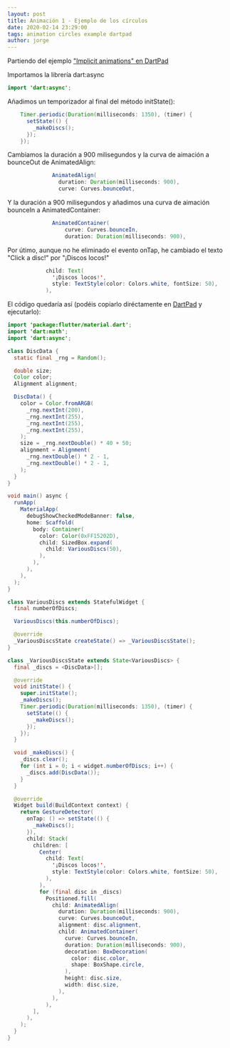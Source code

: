 ```yaml
---
layout: post
title: Animación 1 - Ejemplo de los círculos
date: 2020-02-14 23:29:00
tags: animation circles example dartpad
author: jorge
---
```

Partiendo del ejemplo <a href="https://dartpad.dartlang.org/40308e0a5f47acba46ba62f4d8be2bf4" target="_blank">"Implicit animations" en DartPad</a>

Importamos la librería dart:async

```java
import 'dart:async';
```

Añadimos un temporizador al final del método initState():

```java
    Timer.periodic(Duration(milliseconds: 1350), (timer) {
      setState(() {
        _makeDiscs();
      });
    });
```

Cambiamos la duración a 900 milisegundos y la curva de aimación a bounceOut de AnimatedAlign:

```java
              AnimatedAlign(
                duration: Duration(milliseconds: 900),
                curve: Curves.bounceOut,
```

Y la duración a 900 milisegundos y añadimos una curva de aimación bounceIn a AnimatedContainer:

```java
              AnimatedContainer(
                  curve: Curves.bounceIn,
                  duration: Duration(milliseconds: 900),
```

Por útimo, aunque no he eliminado el evento onTap, he cambiado el texto "Click a disc!" por "¡Discos locos!"

```java
            child: Text(
              '¡Discos locos!',
              style: TextStyle(color: Colors.white, fontSize: 50),
            ),
```


El código quedaría así (podéis copiarlo diréctamente en <a href="https://dartpad.dartlang.org" target="_blank">DartPad</a> y ejecutarlo):

```java
import 'package:flutter/material.dart';
import 'dart:math';
import 'dart:async';

class DiscData {
  static final _rng = Random();

  double size;
  Color color;
  Alignment alignment;

  DiscData() {
    color = Color.fromARGB(
      _rng.nextInt(200),
      _rng.nextInt(255),
      _rng.nextInt(255),
      _rng.nextInt(255),
    );
    size = _rng.nextDouble() * 40 + 50;
    alignment = Alignment(
      _rng.nextDouble() * 2 - 1,
      _rng.nextDouble() * 2 - 1,
    );
  }
}

void main() async {
  runApp(
    MaterialApp(
      debugShowCheckedModeBanner: false,
      home: Scaffold(
        body: Container(
          color: Color(0xFF15202D),
          child: SizedBox.expand(
            child: VariousDiscs(50),
          ),
        ),
      ),
    ),
  );
}

class VariousDiscs extends StatefulWidget {
  final numberOfDiscs;

  VariousDiscs(this.numberOfDiscs);

  @override
  _VariousDiscsState createState() => _VariousDiscsState();
}

class _VariousDiscsState extends State<VariousDiscs> {
  final _discs = <DiscData>[];

  @override
  void initState() {
    super.initState();
    _makeDiscs();
    Timer.periodic(Duration(milliseconds: 1350), (timer) {
      setState(() {
        _makeDiscs();
      });
    });
  }

  void _makeDiscs() {
    _discs.clear();
    for (int i = 0; i < widget.numberOfDiscs; i++) {
      _discs.add(DiscData());
    }
  }

  @override
  Widget build(BuildContext context) {
    return GestureDetector(
      onTap: () => setState(() {
        _makeDiscs();
      }),
      child: Stack(
        children: [
          Center(
            child: Text(
              '¡Discos locos!',
              style: TextStyle(color: Colors.white, fontSize: 50),
            ),
          ),
          for (final disc in _discs)
            Positioned.fill(
              child: AnimatedAlign(
                duration: Duration(milliseconds: 900),
                curve: Curves.bounceOut,
                alignment: disc.alignment,
                child: AnimatedContainer(
                  curve: Curves.bounceIn,
                  duration: Duration(milliseconds: 900),
                  decoration: BoxDecoration(
                    color: disc.color,
                    shape: BoxShape.circle,
                  ),
                  height: disc.size,
                  width: disc.size,
                ),
              ),
            ),
        ],
      ),
    );
  }
}

```
